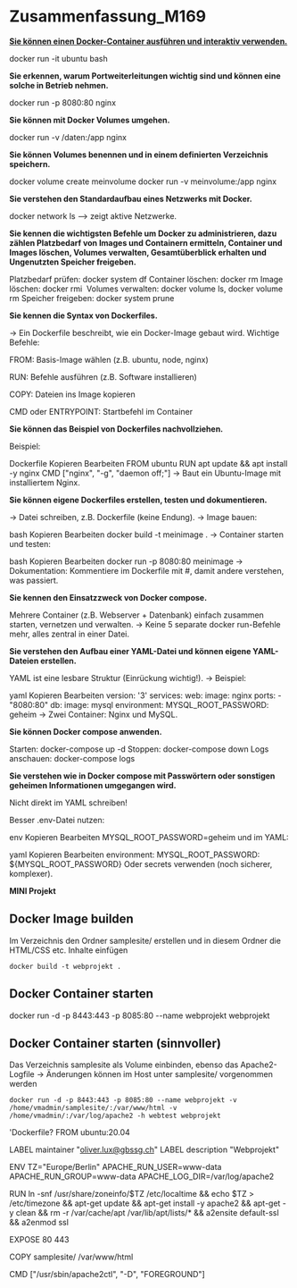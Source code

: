 # Zusammenfassung_M169

**<u>Sie können einen Docker-Container ausführen und interaktiv verwenden.</u>**

docker run -it ubuntu bash


**Sie erkennen, warum Portweiterleitungen wichtig sind und können eine solche in Betrieb nehmen.**

docker run -p 8080:80 nginx

**Sie können mit Docker Volumes umgehen.**

docker run -v /daten:/app nginx

**Sie können Volumes benennen und in einem definierten Verzeichnis speichern.**

docker volume create meinvolume
docker run -v meinvolume:/app nginx

**Sie verstehen den Standardaufbau eines Netzwerks mit Docker.**

docker network ls --> zeigt aktive Netzwerke.

**Sie kennen die wichtigsten Befehle um Docker zu administrieren, dazu zählen Platzbedarf von Images und Containern ermitteln, Container und Images löschen, Volumes verwalten, Gesamtüberblick erhalten und Ungenutzten Speicher freigeben.**

Platzbedarf prüfen: docker system df
Container löschen: docker rm <container>
Image löschen: docker rmi <image>
Volumes verwalten: docker volume ls, docker volume rm <volume>
Speicher freigeben: docker system prune

**Sie kennen die Syntax von Dockerfiles.**

→ Ein Dockerfile beschreibt, wie ein Docker-Image gebaut wird.
Wichtige Befehle:

FROM: Basis-Image wählen (z.B. ubuntu, node, nginx)

RUN: Befehle ausführen (z.B. Software installieren)

COPY: Dateien ins Image kopieren

CMD oder ENTRYPOINT: Startbefehl im Container

**Sie können das Beispiel von Dockerfiles nachvollziehen.**

Beispiel:

Dockerfile
Kopieren
Bearbeiten
FROM ubuntu
RUN apt update && apt install -y nginx
CMD ["nginx", "-g", "daemon off;"]
→ Baut ein Ubuntu-Image mit installiertem Nginx.

**Sie können eigene Dockerfiles erstellen, testen und dokumentieren.**

→ Datei schreiben, z.B. Dockerfile (keine Endung).
→ Image bauen:

bash
Kopieren
Bearbeiten
docker build -t meinimage .
→ Container starten und testen:

bash
Kopieren
Bearbeiten
docker run -p 8080:80 meinimage
→ Dokumentation: Kommentiere im Dockerfile mit #, damit andere verstehen, was passiert.

**Sie kennen den Einsatzzweck von Docker compose.**

 Mehrere Container (z.B. Webserver + Datenbank) einfach zusammen starten, vernetzen und verwalten.
→ Keine 5 separate docker run-Befehle mehr, alles zentral in einer Datei.

**Sie verstehen den Aufbau einer YAML-Datei und können eigene YAML-Dateien erstellen.**

 YAML ist eine lesbare Struktur (Einrückung wichtig!).
→ Beispiel:

yaml
Kopieren
Bearbeiten
version: '3'
services:
  web:
    image: nginx
    ports:
      - "8080:80"
  db:
    image: mysql
    environment:
      MYSQL_ROOT_PASSWORD: geheim
→ Zwei Container: Nginx und MySQL.

**Sie können Docker compose anwenden.**

Starten: docker-compose up -d
Stoppen: docker-compose down
Logs anschauen: docker-compose logs

**Sie verstehen wie in Docker compose mit Passwörtern oder sonstigen geheimen Informationen umgegangen wird.**

Nicht direkt im YAML schreiben!

Besser .env-Datei nutzen:

env
Kopieren
Bearbeiten
MYSQL_ROOT_PASSWORD=geheim
und im YAML:

yaml
Kopieren
Bearbeiten
environment:
  MYSQL_ROOT_PASSWORD: ${MYSQL_ROOT_PASSWORD}
Oder secrets verwenden (noch sicherer, komplexer).



**MINI Projekt**

## Docker Image builden
Im Verzeichnis den Ordner samplesite/ erstellen und in diesem Ordner die HTML/CSS etc. Inhalte einfügen

`docker build -t webprojekt .`

## Docker Container starten
docker run -d -p 8443:443 -p 8085:80 --name webprojekt webprojekt

## Docker Container starten (sinnvoller)
Das Verzeichnis samplesite als Volume einbinden, ebenso das Apache2-Logfile -> Änderungen können im Host unter samplesite/ vorgenommen werden

`docker run -d -p 8443:443 -p 8085:80 --name webprojekt -v /home/vmadmin/samplesite/:/var/www/html -v /home/vmadmin/:/var/log/apache2 -h webtest webprojekt`

'Dockerfile?
FROM ubuntu:20.04

LABEL maintainer "oliver.lux@gbssg.ch"
LABEL description "Webprojekt"

ENV TZ="Europe/Berlin" APACHE_RUN_USER=www-data APACHE_RUN_GROUP=www-data APACHE_LOG_DIR=/var/log/apache2

RUN ln -snf /usr/share/zoneinfo/$TZ /etc/localtime && echo $TZ > /etc/timezone && apt-get update && apt-get install -y apache2 && apt-get -y clean && rm -r /var/cache/apt /var/lib/apt/lists/* && a2ensite default-ssl && a2enmod ssl

EXPOSE 80 443

COPY samplesite/ /var/www/html

CMD ["/usr/sbin/apache2ctl", "-D", "FOREGROUND"]
